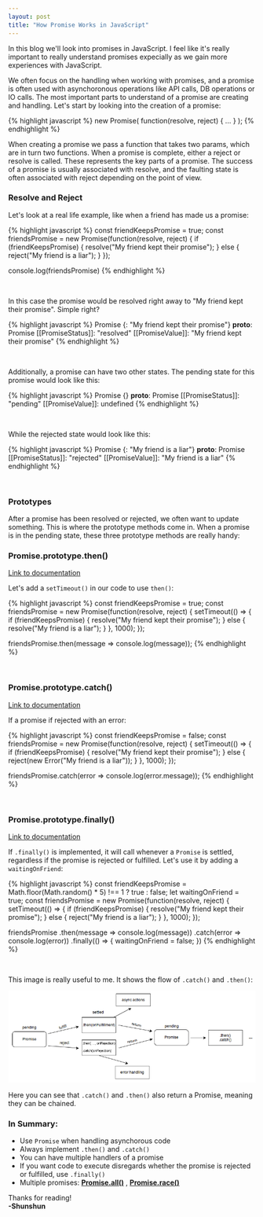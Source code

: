 ```yaml
---
layout: post
title: "How Promise Works in JavaScript"
---
```

In this blog we'll look into promises in JavaScript. I feel like it's really important to really understand promises expecially as we gain more experiences with JavaScript. 

We often focus on the handling when working with promises, and a promise is often used with asynchoronous operations like API calls, DB operations or IO calls. The most important parts to understand of a promise are creating and handling. Let's start by looking into the creation of a promise: 

{% highlight javascript %}
  new Promise( function(resolve, reject) { ... } );
{% endhighlight %}

When creating a promise we pass a function that takes two params, which are in turn two functions. When a promise is complete, either a reject or resolve is called. These represents the key parts of a promise. The success of a promise is usually associated with resolve, and the faulting state is often associated with reject depending on the point of view. 

### Resolve and Reject 

Let's look at a real life example, like when a friend has made us a promise: 

{% highlight javascript %}
  const friendKeepsPromise = true;
  const friendsPromise = new Promise(function(resolve, reject) {
    if (friendKeepsPromise) {
      resolve("My friend kept their promise");
    } else {
      reject("My friend is a liar");
    }
  });

  console.log(friendsPromise)
{% endhighlight %}

<br>

In this case the promise would be resolved right away to "My friend kept their promise". Simple right?

{% highlight javascript %}
  Promise {<resolved>: "My friend kept their promise"}
         __proto__: Promise
         [[PromiseStatus]]: "resolved"
         [[PromiseValue]]: "My friend kept their promise"
{% endhighlight %}

<br>

Additionally, a promise can have two other states. The pending state for this promise would look like this:

{% highlight javascript %}
  Promise {<pending>}
         __proto__: Promise
         [[PromiseStatus]]: "pending"
         [[PromiseValue]]: undefined
{% endhighlight %}

<br>

While the rejected state would look like this:

{% highlight javascript %}
  Promise {<rejected>: "My friend is a liar"}
         __proto__: Promise
         [[PromiseStatus]]: "rejected"
         [[PromiseValue]]: "My friend is a liar"
{% endhighlight %}

<br>

### Prototypes

After a promise has been resolved or rejected, we often want to update something. This is where the prototype methods come in. When a promise is in the pending state, these three prototype methods are really handy: 

### Promise.prototype.then()
[Link to documentation](https://developer.mozilla.org/en-US/docs/Web/JavaScript/Reference/Global_Objects/Promise/then) 
<br>

Let's add a `setTimeout()` in our code to use `then()`:

{% highlight javascript %}
  const friendKeepsPromise = true;
  const friendsPromise = new Promise(function(resolve, reject) {
    setTimeout(() => {
      if (friendKeepsPromise) {
        resolve("My friend kept their promise");
      } else {
        resolve("My friend is a liar");
      }
    }, 1000);
  });

  friendsPromise.then(message => console.log(message));
{% endhighlight %}

<br>

### Promise.prototype.catch()
[Link to documentation](https://developer.mozilla.org/en-US/docs/Web/JavaScript/Reference/Global_Objects/Promise/catch) 
<br>

If a promise if rejected with an error:

{% highlight javascript %}
  const friendKeepsPromise = false;
  const friendsPromise = new Promise(function(resolve, reject) {
    setTimeout(() => {
      if (friendKeepsPromise) {
        resolve("My friend kept their promise");
      } else {
        reject(new Error("My friend is a liar"));
      }
    }, 1000);
  });

  friendsPromise.catch(error => console.log(error.message));
{% endhighlight %}

<br>

### Promise.prototype.finally()
[Link to documentation](https://developer.mozilla.org/en-US/docs/Web/JavaScript/Reference/Global_Objects/Promise/finally) 
<br>

If `.finally()` is implemented, it will call whenever a `Promise` is settled, regardless if the promise is rejected or fulfilled. Let's use it by adding a `waitingOnFriend`:

{% highlight javascript %}
  const friendKeepsPromise = Math.floor(Math.random() * 5) !== 1 ? true : false;
  let waitingOnFriend = true;
  const friendsPromise = new Promise(function(resolve, reject) {
    setTimeout(() => {
      if (friendKeepsPromise) {
        resolve("My friend kept their promise");
      } else {
        reject("My friend is a liar");
      }
    }, 1000);
  });

  friendsPromise
    .then(message => console.log(message))
    .catch(error => console.log(error))
    .finally(() => {
      waitingOnFriend = false;
    })
{% endhighlight %}

<br>

This image is really useful to me. It shows the flow of `.catch()` and `.then()`:

![Flow chart of Promise](/assets/promises.png)

Here you can see that `.catch()` and `.then()` also return a Promise, meaning they can be chained.

### In Summary: 
- Use `Promise` when handling asynchorous code 
- Always implement `.then()` and `.catch()`
- You can have multiple handlers of a promise 
- If you want code to execute disregards whether the promise is rejected or fulfilled, use `.finally()`
- Multiple promises: **[Promise.all()](https://developer.mozilla.org/en-US/docs/Web/JavaScript/Reference/Global_Objects/Promise/all)** ,
**[Promise.race()](https://developer.mozilla.org/en-US/docs/Web/JavaScript/Reference/Global_Objects/Promise/race)**

Thanks for reading!  
**-Shunshun**

<br>




